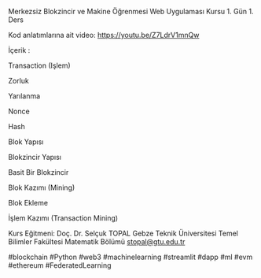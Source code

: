 Merkezsiz Blokzincir ve Makine Öğrenmesi Web Uygulaması Kursu 1. Gün 1. Ders

Kod anlatımlarına ait video: https://youtu.be/Z7LdrV1mnQw

İçerik :

Transaction (Işlem)

Zorluk 

Yarılanma

Nonce

Hash

Blok Yapısı

Blokzincir Yapısı 

Basit Bir Blokzincir 

Blok Kazımı (Mining) 

Blok Ekleme

İşlem Kazımı (Transaction Mining) 


Kurs Eğitmeni: Doç. Dr. Selçuk TOPAL Gebze Teknik Üniversitesi Temel Bilimler Fakültesi Matematik Bölümü stopal@gtu.edu.tr

#blockchain #Python #web3 #machinelearning #streamlit #dapp #ml #evm #ethereum #FederatedLearning
